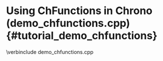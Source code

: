 Using ChFunctions in Chrono (demo_chfunctions.cpp) {#tutorial_demo_chfunctions}
==========================

\verbinclude demo_chfunctions.cpp